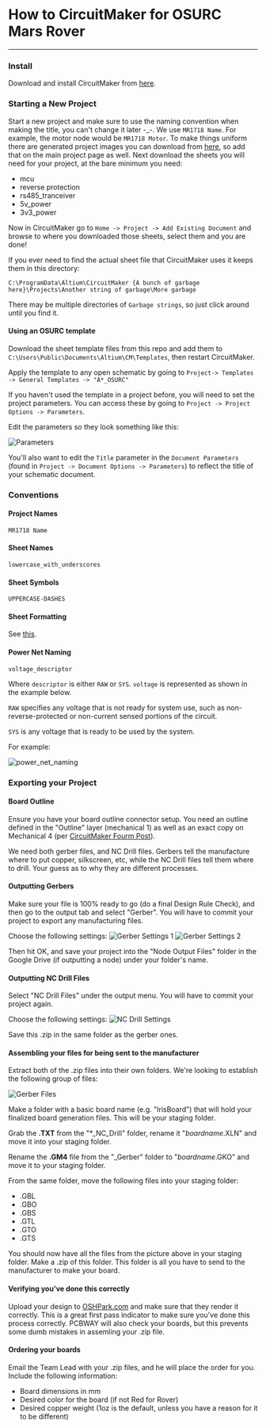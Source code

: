 # How to CircuitMaker for OSURC Mars Rover
----

### Install
Download and install CircuitMaker from [here](https://workspace.circuitmaker.com/Account/SignUp).

### Starting a New Project 
Start a new project and make sure to use the naming convention when making the title, you can't change it later -_-. We use `MR1718 Name`. For example, the motor node would be `MR1718 Motor`. To make things uniform there are generated project images you can download from [here](https://drive.google.com/drive/folders/1vX37lvlG4ao4wY86Rg7hQaVi0l3jGEsV?usp=sharing), so add that on the main project page as well.
Next download the sheets you will need for your project, at the bare minimum you need:

* mcu
* reverse protection
* rs485_tranceiver
* 5v_power
* 3v3_power

Now in CircuitMaker go to `Home -> Project -> Add Existing Document` and browse to where you downloaded those sheets, select them and you are done!

If you ever need to find the actual sheet file that CircuitMaker uses it keeps them in this directory:

`C:\ProgramData\Altium\CircuitMaker {A bunch of garbage here}\Projects\Another string of garbage\More garbage`

There may be multiple directories of `Garbage strings`, so just click around until you find it.

#### Using an OSURC template

Download the sheet template files from this repo and add them to `C:\Users\Public\Documents\Altium\CM\Templates`, then restart CircuitMaker.

Apply the template to any open schematic by going to `Project-> Templates -> General Templates -> "A*_OSURC"`

If you haven't used the template in a project before, you will need to set the project parameters. You can access these by going to `Project -> Project Options -> Parameters`.

Edit the parameters so they look something like this:

![Parameters](http://nickmccomb.net/wp-content/uploads/2017/12/parameters.png "Parameters for Iris Project")

You'll also want to edit the `Title` parameter in the `Document Parameters` (found in `Project -> Document Options -> Parameters`) to reflect the title of your schematic document.

### Conventions

#### Project Names
`MR1718 Name`

#### Sheet Names
`lowercase_with_underscores`

#### Sheet Symbols
`UPPERCASE-DASHES`

#### Sheet Formatting
See [this](https://github.com/OSURoboticsClub/Rover_2017_2018/blob/master/electrical/schematics/schematic-example.pdf).

#### Power Net Naming
`voltage_descriptor` 

Where `descriptor` is either `RAW` or `SYS`. `voltage` is represented as shown in the example below.

`RAW` specifies any voltage that is not ready for system use, such as non-reverse-protected or non-current sensed portions of the circuit.

`SYS` is any voltage that is ready to be used by the system.

For example:

![power_net_naming](http://nickmccomb.net/wp-content/uploads/2017/12/power_net_naming_iris.png "Power Net Naming for the Iris Project")

### Exporting your Project

#### Board Outline
Ensure you have your board outline connector setup. You need an outline defined in the "Outline" layer (mechanical 1) as well as an exact copy on Mechanical 4 (per [CircuitMaker Fourm Post](https://circuitmaker.com/forum/posts/220409)).

We need both gerber files, and NC Drill files. Gerbers tell the manufacture where to put copper, silkscreen, etc, while the NC Drill files tell them where to drill. Your guess as to why they are different processes.

#### Outputting Gerbers

Make sure your file is 100% ready to go (do a final Design Rule Check), and then go to the output tab and select "Gerber". You will have to commit your project to export any manufacturing files. 

Choose the following settings:
![Gerber Settings 1](http://nickmccomb.net/wp-content/uploads/2018/01/2018-01-22-17_14_34-Gerber-Setup.png "Gerber Settings 1")
![Gerber Settings 2](http://nickmccomb.net/wp-content/uploads/2018/01/2018-01-22-17_14_55-Gerber-Setup.png "Gerber Settings 2")


Then hit OK, and save your project into the "Node Output Files" folder in the Google Drive (if outputting a node) under your folder's name.

#### Outputting NC Drill Files

Select "NC Drill Files" under the output menu. You will have to commit your project again.

Choose the following settings: 
![NC Drill Settings](http://nickmccomb.net/wp-content/uploads/2018/01/2018-01-22-17_18_01-NC-Drill-Setup.png "NC Drill Settings")

Save this .zip in the same folder as the gerber ones.

#### Assembling your files for being sent to the manufacturer

Extract both of the .zip files into their own folders. We're looking to establish the following group of files:

![Gerber Files](https://sites.google.com/a/oregonstate.edu/osurcknowledgebase/_/rsrc/1506362541118/engineering-resources/electrical-engineering/pcb-design/altium-designer-to-df-robot/2015-10-18%2000_43_59-OSH%20Park%20~%20Design%20Submission%20Guidelines.png "Gerber Files")

Make a folder with a basic board name (e.g. "IrisBoard") that will hold your finalized board generation files. This will be your staging folder.

Grab the **.TXT** from the "\*\_NC\_Drill" folder, rename it "_boardname_.XLN" and move it into your staging folder.

Rename the **.GM4** file from the "\_Gerber" folder to "_boardname_.GKO" and move it to your staging folder.

From the same folder, move the following files into your staging folder:

* .GBL
* .GBO
* .GBS
* .GTL
* .GTO
* .GTS

You should now have all the files from the picture above in your staging folder. Make a .zip of this folder. This folder is all you have to send to the manufacturer to make your board.

#### Verifying you've done this correctly

Upload your design to [OSHPark.com](https://oshpark.com/) and make sure that they render it correctly. This is a great first pass indicator to make sure you've done this process correctly. PCBWAY will also check your boards, but this prevents some dumb mistakes in assemling your .zip file.


#### Ordering your boards

Email the Team Lead with your .zip files, and he will place the order for you. Include the following information:

* Board dimensions in mm
* Desired color for the board (if not Red for Rover)
* Desired copper weight (1oz is the default, unless you have a reason for it to be different)





